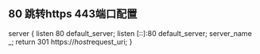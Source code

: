 ## 80 跳转https 443端口配置

server {
	listen 80 default_server;
	listen [::]:80 default_server;
	server_name _;
	return 301 https://$host$request_uri;
}